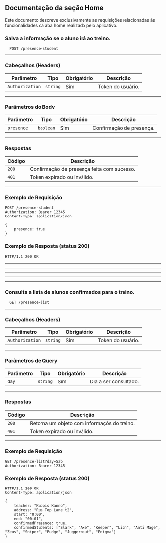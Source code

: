 ## Documentação da seção Home

Este documento descreve exclusivamente as requisições relacionadas às funcionalidades da aba home realizado pelo aplicativo.



### Salva a informação se o aluno irá ao treino.
```https
  POST /presence-student
```

---

### Cabeçalhos (Headers)
| Parâmetro       | Tipo     | Obrigatório | Descrição                        |
|-----------------|----------|-------------|----------------------------------|
| `Authorization` | `string` | Sim         | Token do usuário.                |

---

### Parâmetros do Body
| Parâmetro  | Tipo      | Obrigatório | Descrição                            |
|------------|-----------|-------------|--------------------------------------|
| `presence` | `boolean` | Sim         | Confirmação de presença.             |

---

### Respostas
| Código | Descrição                                                          |
|--------|--------------------------------------------------------------------|
| `200`  | Confirmação de presença feita com sucesso.                         |
| `401`  | Token expirado ou inválido.                                        |

---

### Exemplo de Requisição
```https
POST /presence-student
Authorization: Bearer 12345
Content-Type: application/json

{
    presence: true
}
```

### Exemplo de Resposta (status 200)
```https
HTTP/1.1 200 OK
```



---
---
---
---
---



### Consulta a lista de alunos confirmados para o treino.
```https
  GET /presence-list
```

---

### Cabeçalhos (Headers)
| Parâmetro       | Tipo     | Obrigatório | Descrição                        |
|-----------------|----------|-------------|----------------------------------|
| `Authorization` | `string` | Sim         | Token do usuário.                |

---

### Parâmetros de Query
| Parâmetro     | Tipo     | Obrigatório | Descrição                          |
|---------------|----------|-------------|------------------------------------|
| `day`         | `string` | Sim         | Dia a ser consultado.              |

---

### Respostas
| Código | Descrição                                                          |
|--------|--------------------------------------------------------------------|
| `200`  | Retorna um objeto com informaçõs do treino.                        |
| `401`  | Token expirado ou inválido.                                        |

---

### Exemplo de Requisição
```https
GET /presence-list?day=Sab
Authorization: Bearer 12345
```

### Exemplo de Resposta (status 200)
```https
HTTP/1.1 200 OK
Content-Type: application/json

{
	teacher: "Kuppis Kanno",
	address: "Rua Top Lane t2",
	start: "0:00",
	end: "00:01",
	confirmedPresence: true,
	confirmedStudents: ["Slark", "Axe", "Keeper", "Lion", "Anti Mage", "Zeus", "Sniper", "Pudge", "Juggernaut", "Enigma"]
}
```